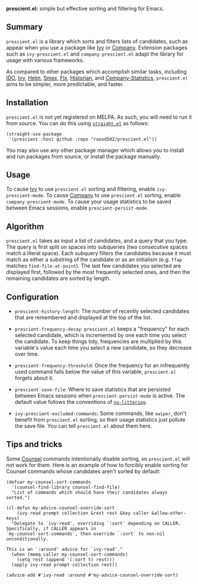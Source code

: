 **prescient.el:** simple but effective sorting and filtering for
Emacs.

## Summary

`prescient.el` is a library which sorts and filters lists of
candidates, such as appear when you use a package like [Ivy] or
[Company]. Extension packages such as `ivy-prescient.el` and
`company-prescient.el` adapt the library for usage with various
frameworks.

As compared to other packages which accomplish similar tasks,
including [IDO], [Ivy], [Helm], [Smex], [Flx], [Historian], and
[Company-Statistics], `prescient.el` aims to be simpler, more
predictable, and faster.

## Installation

`prescient.el` is not yet registered on MELPA. As such, you will need
to run it from source. You can do this using
[`straight.el`][straight.el] as follows:

    (straight-use-package
     '(prescient :host github :repo "raxod502/prescient.el"))

You may also use any other package manager which allows you to install
and run packages from source, or install the package manually.

## Usage

To cause [Ivy] to use `prescient.el` sorting and filtering, enable
`ivy-prescient-mode`. To cause [Company] to use `prescient.el`
sorting, enable `company-prescient-mode`. To cause your usage
statistics to be saved between Emacs sessions, enable
`prescient-persist-mode`.

## Algorithm

`prescient.el` takes as input a list of candidates, and a query that
you type. The query is first split on spaces into subqueries (two
consecutive spaces match a literal space). Each subquery filters the
candidates because it must match as either a substring of the
candidate or as an initialism (e.g. `ffap` matches
`find-file-at-point`). The last few candidates you selected are
displayed first, followed by the most frequently selected ones, and
then the remaining candidates are sorted by length.

## Configuration

* `prescient-history-length`: The number of recently selected
  candidates that are remembered and displayed at the top of the list.

* `prescient-frequency-decay`: `prescient.el` keeps a "frequency" for
  each selected candidate, which is incremented by one each time you
  select the candidate. To keep things tidy, frequencies are
  multiplied by this variable's value each time you select a new
  candidate, so they decrease over time.

* `prescient-frequency-threshold`: Once the frequency for an
  infrequently used command falls below the value of this variable,
  `prescient.el` forgets about it.

* `prescient-save-file`: Where to save statistics that are persisted
  between Emacs sessions when `prescient-persist-mode` is active. The
  default value follows the conventions of
  [`no-littering`][no-littering].

* `ivy-prescient-excluded-commands`: Some commands, like `swiper`,
  don't benefit from `prescient.el` sorting, so their usage statistics
  just pollute the save file. You can tell `prescient.el` about them
  here.

## Tips and tricks

Some [Counsel] commands intentionally disable sorting, so
`prescient.el` will not work for them. Here is an example of how to
forcibly enable sorting for Counsel commands whose candidates aren't
sorted by default:

    (defvar my-counsel-sort-commands
      '(counsel-find-library counsel-find-file)
      "List of commands which should have their candidates always sorted.")

    (cl-defun my-advice-counsel-override-sort
        (ivy-read prompt collection &rest rest &key caller &allow-other-keys)
      "Delegate to `ivy-read', overriding `:sort' depending on CALLER.
    Specifically, if CALLER appears in
    `my-counsel-sort-commands', then override `:sort' to non-nil
    unconditionally.

    This is an `:around' advice for `ivy-read'."
      (when (memq caller my-counsel-sort-commands)
        (setq rest (append '(:sort t) rest)))
      (apply ivy-read prompt collection rest))

    (advice-add #'ivy-read :around #'my-advice-counsel-override-sort)

[company]: https://github.com/company-mode/company-mode
[company-statistics]: https://github.com/company-mode/company-statistics
[counsel]: https://github.com/abo-abo/swiper#counsel
[flx]: https://github.com/lewang/flx
[helm]: https://github.com/emacs-helm/helm
[historian]: https://github.com/PythonNut/historian.el
[ido]: https://www.gnu.org/software/emacs/manual/ido.html
[ivy]: https://github.com/abo-abo/swiper#ivy
[no-littering]: https://github.com/emacscollective/no-littering
[smex]: https://github.com/nonsequitur/smex
[straight.el]: https://github.com/raxod502/straight.el
